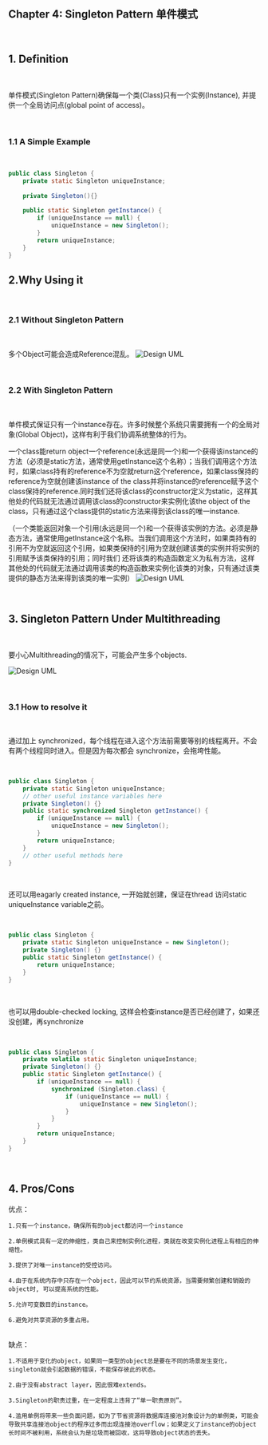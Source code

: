 ## Chapter 4: Singleton Pattern 单件模式

</br>

## 1. Definition

</br>

单件模式(Singleton Pattern)确保每一个类(Class)只有一个实例(Instance), 并提供一个全局访问点(global point of access)。

</br>

### 1.1 A Simple Example

</br>

```Java
public class Singleton {
    private static Singleton uniqueInstance;
    
    private Singleton(){}
    
    public static Singleton getInstance() {
        if (uniqueInstance == null) {
            uniqueInstance = new Singleton();
        }
        return uniqueInstance;
    } 
}
```

## 2.Why Using it

</br>

### 2.1 Without Singleton Pattern

</br>

多个Object可能会造成Reference混乱。
![Design UML](./image/chapter-4/2-1.png)

</br>

### 2.2 With Singleton Pattern

</br>

单件模式保证只有一个instance存在。许多时候整个系统只需要拥有一个的全局对象(Global Object)，这样有利于我们协调系统整体的行为。


一个class能return object一个reference(永远是同一个)和一个获得该instance的方法（必须是static方法，通常使用getInstance这个名称）；当我们调用这个方法时，如果class持有的reference不为空就return这个reference，如果class保持的reference为空就创建该instance of the class并将instance的reference赋予这个class保持的reference.同时我们还将该class的constructor定义为static，这样其他处的代码就无法通过调用该class的constructor来实例化该the object of the class，只有通过这个class提供的static方法来得到该class的唯一instance.

（一个类能返回对象一个引用(永远是同一个)和一个获得该实例的方法。必须是静态方法，通常使用getInstance这个名称。当我们调用这个方法时，如果类持有的引用不为空就返回这个引用，如果类保持的引用为空就创建该类的实例并将实例的引用赋予该类保持的引用；同时我们 还将该类的构造函数定义为私有方法，这样其他处的代码就无法通过调用该类的构造函数来实例化该类的对象，只有通过该类提供的静态方法来得到该类的唯一实例）
![Design UML](./image/chapter-4/2-2.png)

</br>

## 3. Singleton Pattern Under Multithreading

</br>

要小心Multithreading的情况下，可能会产生多个objects.

![Design UML](./image/chapter-4/3-1.png)

</br>

### 3.1 How to resolve it

</br>

通过加上 synchronized，每个线程在进入这个方法前需要等别的线程离开。不会有两个线程同时进入。但是因为每次都会 synchronize，会拖垮性能。

</br>

```Java
public class Singleton {
    private static Singleton uniqueInstance;
    // other useful instance variables here
    private Singleton() {}
    public static synchronized Singleton getInstance() {
        if (uniqueInstance == null) {
            uniqueInstance = new Singleton();
        }
        return uniqueInstance;
    }
    // other useful methods here
}
```
</br>

还可以用eagarly created instance, 一开始就创建，保证在thread
访问static uniqueInstance variable之前。

</br>

```Java
public class Singleton {
    private static Singleton uniqueInstance = new Singleton();
    private Singleton() {}
    public static Singleton getInstance() {
        return uniqueInstance;
    }
}
```

</br>

也可以用double-checked locking, 这样会检查instance是否已经创建了，如果还没创建，再synchronize

</br>

```Java
public class Singleton {
    private volatile static Singleton uniqueInstance;
    private Singleton() {}
    public static Singleton getInstance() {
        if (uniqueInstance == null) {
            synchronized (Singleton.class) {
                if (uniqueInstance == null) {
                    uniqueInstance = new Singleton();
                }
            }
        }
        return uniqueInstance;
    }
}
```
</br>

## 4. Pros/Cons
优点： 
    
    1.只有一个instance，确保所有的object都访问一个instance 

    2.单例模式具有一定的伸缩性，类自己来控制实例化进程，类就在改变实例化进程上有相应的伸缩性。 

    3.提供了对唯一instance的受控访问。 

    4.由于在系统内存中只存在一个object，因此可以节约系统资源，当需要频繁创建和销毁的object时, 可以提高系统的性能。

    5.允许可变数目的instance。 

    6.避免对共享资源的多重占用。

</br>
缺点： 

    1.不适用于变化的object，如果同一类型的object总是要在不同的场景发生变化，singleton就会引起数据的错误，不能保存彼此的状态。

    2.由于没有abstract layer，因此很难extends。

    3.Singleton的职责过重，在一定程度上违背了“单一职责原则”。

    4.滥用单例将带来一些负面问题，如为了节省资源将数据库连接池对象设计为的单例类，可能会导致共享连接池object的程序过多而出现连接池overflow；如果定义了instance的object长时间不被利用，系统会认为是垃圾而被回收，这将导致object状态的丢失。